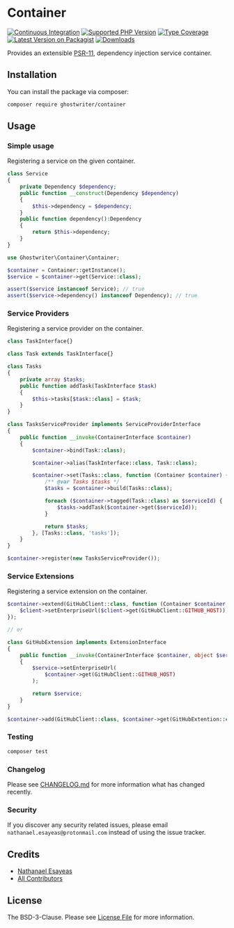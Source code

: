 # Container

[![Continuous Integration](https://github.com/ghostwriter/container/actions/workflows/continuous-integration.yml/badge.svg)](https://github.com/ghostwriter/container/actions/workflows/continuous-integration.yml)
[![Supported PHP Version](https://badgen.net/packagist/php/ghostwriter/container?color=8892bf)](https://www.php.net/supported-versions)
[![Type Coverage](https://shepherd.dev/github/ghostwriter/container/coverage.svg)](https://shepherd.dev/github/ghostwriter/container)
[![Latest Version on Packagist](https://badgen.net/packagist/v/ghostwriter/container)](https://packagist.org/packages/ghostwriter/container)
[![Downloads](https://badgen.net/packagist/dt/ghostwriter/container?color=blue)](https://packagist.org/packages/ghostwriter/container)

Provides an extensible [PSR-11](https://www.php-fig.org/psr/psr-11/), dependency injection service container.

## Installation

You can install the package via composer:

``` bash
composer require ghostwriter/container
```

## Usage

### Simple usage

Registering a service on the given container.

```php
class Service
{
    private Dependency $dependency;
    public function __construct(Dependency $dependency)
    {
        $this->dependency = $dependency;
    }
    public function dependency():Dependency
    {
        return $this->dependency;
    }
}

use Ghostwriter\Container\Container;

$container = Container::getInstance();
$service = $container->get(Service::class);

assert($service instanceof Service); // true
assert($service->dependency() instanceof Dependency); // true
```

### Service Providers

Registering a service provider on the container.

```php
class TaskInterface{}

class Task extends TaskInterface{}

class Tasks
{
    private array $tasks;
    public function addTask(TaskInterface $task)
    {
        $this->tasks[$task::class] = $task;
    }
}

class TasksServiceProvider implements ServiceProviderInterface
{
    public function __invoke(ContainerInterface $container)
    {
        $container->bind(Task::class);

        $container->alias(TaskInterface::class, Task::class);

        $container->set(Tasks::class, function (Container $container) {
            /** @var Tasks $tasks */
            $tasks = $container->build(Tasks::class);

            foreach ($container->tagged(Task::class) as $serviceId) {
                $tasks->addTask($container->get($serviceId));
            }

            return $tasks;
        }, [Tasks::class, 'tasks']);
    }
}

$container->register(new TasksServiceProvider());
```

### Service Extensions

Registering a service extension on the container.

```php
$container->extend(GitHubClient::class, function (Container $container, object $client) {
    $client->setEnterpriseUrl($client->get(GitHubClient::GITHUB_HOST));
});

// or

class GitHubExtension implements ExtensionInterface
{
    public function __invoke(ContainerInterface $container, object $service): object
    {
        $service->setEnterpriseUrl(
            $container->get(GitHubClient::GITHUB_HOST)
        );

        return $service;
    }
}

$container->add(GitHubClient::class, $container->get(GitHubExtention::class));
```

### Testing

``` bash
composer test
```

### Changelog

Please see [CHANGELOG.md](./CHANGELOG.md) for more information what has changed recently.

### Security

If you discover any security related issues, please email `nathanael.esayeas@protonmail.com` instead of using the issue tracker.

## Credits

- [Nathanael Esayeas](https://github.com/ghostwriter)
- [All Contributors](https://github.com/ghostwriter/container/contributors)

## License

The BSD-3-Clause. Please see [License File](./LICENSE) for more information.
